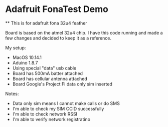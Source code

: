 # Adafruit FonaTest Demo

** This is for adafruit fona 32u4 feather

Board is based on the atmel 32u4 chip. I have this code running and 
made a few changes and decided to keep it as a reference.

My setup:
* MacOS 10.14.1
* Aduino 1.8.7
* Using special "data" usb cable
* Board has 500mA batter attached
* Board has cellular antenna attached
* Board Google's Project Fi data only sim inserted

Notes:
* Data only sim means I cannot make calls or do SMS
* I'm able to check my SIM CCID successfully
* I'm able to check network RSSI
* I'm able to verify network registratino


